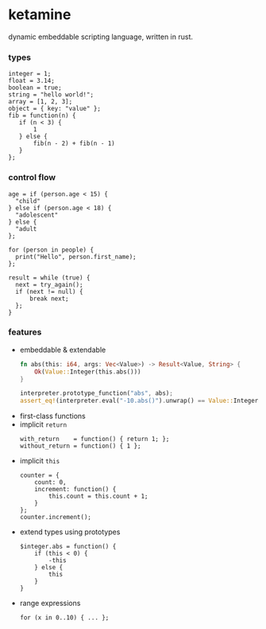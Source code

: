 # ketamine
dynamic embeddable scripting language, written in rust.

### types
```
integer = 1;
float = 3.14;
boolean = true;
string = "hello world!";
array = [1, 2, 3];
object = { key: "value" };
fib = function(n) {
   if (n < 3) {
       1
   } else {
       fib(n - 2) + fib(n - 1)
   }
};
```


### control flow
```
age = if (person.age < 15) {
  "child"
} else if (person.age < 18) {
  "adolescent"
} else {
  "adult
};
```
```
for (person in people) {
  print("Hello", person.first_name);
};
```

```
result = while (true) {
  next = try_again();
  if (next != null) {
      break next;
  };
}
```

### features
- embeddable & extendable  
  ```rust
  fn abs(this: i64, args: Vec<Value>) -> Result<Value, String> {
      Ok(Value::Integer(this.abs()))
  }
  
  interpreter.prototype_function("abs", abs);
  assert_eq!(interpreter.eval("-10.abs()").unwrap() == Value::Integer(10));
  ```
- first-class functions
- implicit `return`  
  ```
  with_return    = function() { return 1; };
  without_return = function() { 1 };
  ```
- implicit `this`  
  ```
  counter = {
      count: 0,
      increment: function() {
          this.count = this.count + 1;
      }
  };
  counter.increment();
  ```
- extend types using prototypes  
  ```
  $integer.abs = function() {
      if (this < 0) {
          -this
      } else {
          this
      }
  }
  ```
- range expressions  
  ```
  for (x in 0..10) { ... };
  ```